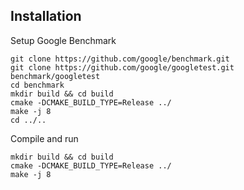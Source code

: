 ## Installation

Setup Google Benchmark
```
git clone https://github.com/google/benchmark.git
git clone https://github.com/google/googletest.git benchmark/googletest
cd benchmark
mkdir build && cd build
cmake -DCMAKE_BUILD_TYPE=Release ../
make -j 8
cd ../..
```

Compile and run
```
mkdir build && cd build
cmake -DCMAKE_BUILD_TYPE=Release ../
make -j 8
